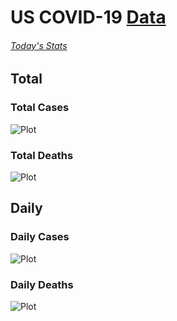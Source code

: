 # US COVID-19 [Data](https://github.com/drebrb/covid-19-data/blob/master/us_covid-19_data.csv)

###### [Today's Stats](https://github.com/drebrb/covid-19-data/blob/master/data/daily_stats.md)

## Total

### Total Cases
![Plot](https://github.com/drebrb/covid-19-data/blob/master/plots/US_Total_COVID-19_Cases.png)

### Total Deaths
![Plot](https://github.com/drebrb/covid-19-data/blob/master/plots/US_Total_COVID-19_Deaths.png)


## Daily 

### Daily Cases
![Plot](https://github.com/drebrb/covid-19-data/blob/master/plots/US_Daily_COVID-19_Cases.png)

### Daily Deaths
![Plot](https://github.com/drebrb/covid-19-data/blob/master/plots/US_Daily_COVID-19_Deaths.png)
